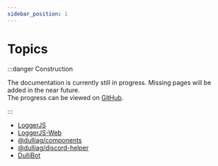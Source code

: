 ```yaml
---
sidebar_position: 1
---
```


# Topics

:::danger Construction

The documentation is currently still in progress. Missing pages will be added in the near future.<br />
The progress can be viewed on [GitHub](https://github.com/dulliag/documentation/).

:::

- [LoggerJS](./logger-js/logger-js-client.md)
- [LoggerJS-Web](./logger-js/logger-js-web.md)
- [@dulliag/components](./dulliag-components.md)
- [@dulliag/discord-helper](./discord-helper.md)
- [DulliBot](./dullibot.md)
